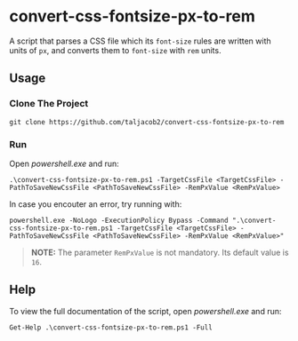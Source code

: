 # convert-css-fontsize-px-to-rem

A script that parses a CSS file which its `font-size` rules are written with
units of `px`, and converts them to `font-size` with `rem` units.

## Usage

### Clone The Project

```
git clone https://github.com/taljacob2/convert-css-fontsize-px-to-rem
```

### Run

Open *powershell.exe* and run:
```
.\convert-css-fontsize-px-to-rem.ps1 -TargetCssFile <TargetCssFile> -PathToSaveNewCssFile <PathToSaveNewCssFile> -RemPxValue <RemPxValue>
```

In case you encouter an error, try running with:
```
powershell.exe -NoLogo -ExecutionPolicy Bypass -Command ".\convert-css-fontsize-px-to-rem.ps1 -TargetCssFile <TargetCssFile> -PathToSaveNewCssFile <PathToSaveNewCssFile> -RemPxValue <RemPxValue>"
```

> **NOTE:**
> The parameter `RemPxValue` is not mandatory. Its default value is `16`.

## Help

To view the full documentation of the script, open *powershell.exe* and run:
```
Get-Help .\convert-css-fontsize-px-to-rem.ps1 -Full
```
